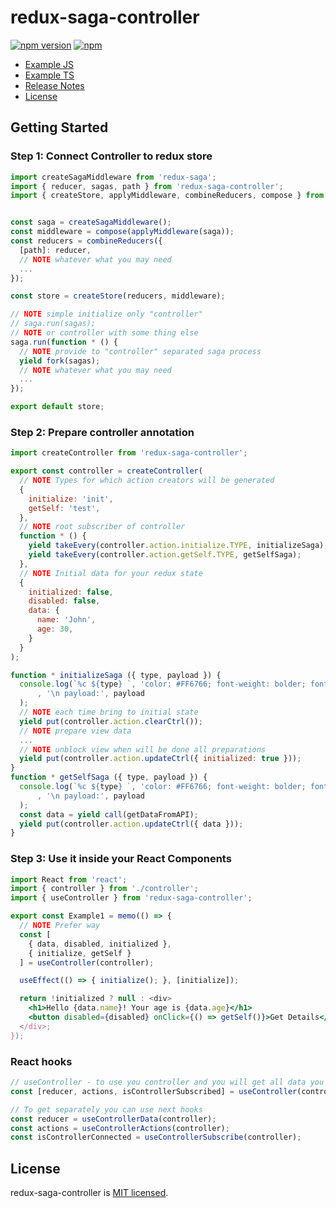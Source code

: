 # redux-saga-controller

[![npm version](https://img.shields.io/npm/v/redux-saga-controller.svg)](https://www.npmjs.com/package/redux-saga-controller)
[![npm](https://img.shields.io/npm/dm/redux-saga-controller.svg)](https://www.npmjs.com/package/redux-saga-controller)

- [Example JS](https://github.com/TECH-Rubicone/redux-saga-controller/tree/master/app-example-js)
- [Example TS](https://github.com/TECH-Rubicone/redux-saga-controller/tree/master/app-example-ts)
- [Release Notes](https://github.com/TECH-Rubicone/redux-saga-controller/releases)
- [License](#license)

## Getting Started

### Step 1: Connect Controller to redux store

```js
import createSagaMiddleware from 'redux-saga';
import { reducer, sagas, path } from 'redux-saga-controller';
import { createStore, applyMiddleware, combineReducers, compose } from 'redux';


const saga = createSagaMiddleware();
const middleware = compose(applyMiddleware(saga));
const reducers = combineReducers({
  [path]: reducer,
  // NOTE whatever what you may need
  ...
});

const store = createStore(reducers, middleware);

// NOTE simple initialize only "controller"
// saga.run(sagas);
// NOTE or controller with some thing else
saga.run(function * () {
  // NOTE provide to "controller" separated saga process
  yield fork(sagas);
  // NOTE whatever what you may need
  ...
});

export default store;
```

### Step 2: Prepare controller annotation

```js
import createController from 'redux-saga-controller';

export const controller = createController(
  // NOTE Types for which action creators will be generated
  {
    initialize: 'init',
    getSelf: 'test',
  },
  // NOTE root subscriber of controller 
  function * () {
    yield takeEvery(controller.action.initialize.TYPE, initializeSaga);
    yield takeEvery(controller.action.getSelf.TYPE, getSelfSaga);
  },
  // NOTE Initial data for your redux state
  {
    initialized: false,
    disabled: false,
    data: {
      name: 'John',
      age: 30,
    }
  }
);

function * initializeSaga ({ type, payload }) {
  console.log(`%c ${type} `, 'color: #FF6766; font-weight: bolder; font-size: 12px;'
      , '\n payload:', payload
  );
  // NOTE each time bring to initial state
  yield put(controller.action.clearCtrl());
  // NOTE prepare view data
  ...
  // NOTE unblock view when will be done all preparations
  yield put(controller.action.updateCtrl({ initialized: true }));
}
function * getSelfSaga ({ type, payload }) {
  console.log(`%c ${type} `, 'color: #FF6766; font-weight: bolder; font-size: 12px;'
      , '\n payload:', payload
  );
  const data = yield call(getDataFromAPI);
  yield put(controller.action.updateCtrl({ data }));
}
```

### Step 3: Use it inside your React Components

```jsx harmony
import React from 'react';
import { controller } from './controller';
import { useController } from 'redux-saga-controller';

export const Example1 = memo(() => {
  // NOTE Prefer way
  const [
    { data, disabled, initialized },
    { initialize, getSelf }
  ] = useController(controller);

  useEffect(() => { initialize(); }, [initialize]);

  return !initialized ? null : <div>
    <h1>Hello {data.name}! Your age is {data.age}</h1>
    <button disabled={disabled} onClick={() => getSelf()}>Get Details</button>
  </div>;
});
```

### React hooks 

```js
// useController - to use you controller and you will get all data you need
const [reducer, actions, isControllerSubscribed] = useController(controller);

// To get separately you can use next hooks
const reducer = useControllerData(controller);
const actions = useControllerActions(controller);
const isControllerConnected = useControllerSubscribe(controller);
```

## License

redux-saga-controller is [MIT licensed](./LICENSE).


